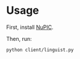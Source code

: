 Usage
========

First, install [NuPIC](https://github.com/numenta/nupic).

Then, run:

    python client/linguist.py

